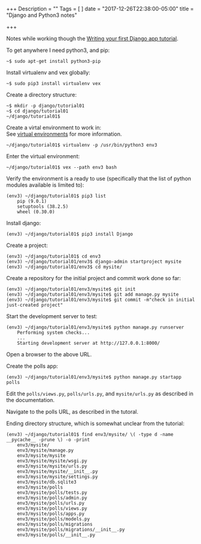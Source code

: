 +++
Description = ""
Tags = [
]
date = "2017-12-26T22:38:00-05:00"
title = "Django and Python3 notes"

+++


Notes while working though the [Writing your first Django app tutorial](https://docs.djangoproject.com/en/2.0/intro/tutorial01/).<!--more-->

To get anywhere I need python3, and pip:
```text
~$ sudo apt-get install python3-pip
```
Install virtualenv and vex globally:
```text	
~$ sudo pip3 install virtualenv vex
```
Create a directory structure:
```text
~$ mkdir -p django/tutorial01
~$ cd django/tutorial01
~/django/tutorial01$
```
Create a virtal environment to work in:\
See [virtual environments](python-environment-and-virtual-environments) for more information.
```text
~/django/tutorial01$ virtualenv -p /usr/bin/python3 env3
```
Enter the virtual environment:
```text
~/django/tutorial01$ vex --path env3 bash
```
Verify the environment is a ready to use (specifically that the list of python modules available is limited to):
```text
(env3) ~/django/tutorial01$ pip3 list
	pip (9.0.1)
	setuptools (38.2.5)
	wheel (0.30.0)
```
Install django:
```text
(env3) ~/django/tutorial01$ pip3 install Django
``` 
Create a project:
```text
(env3) ~/django/tutorial01$ cd env3
(env3) ~/django/tutorial01/env3$ django-admin startproject mysite
(env3) ~/django/tutorial01/env3$ cd mysite/
```
Create a repository for the initial project and commit work done so far:
```text
(env3) ~/django/tutorial01/env3/mysite$ git init
(env3) ~/django/tutorial01/env3/mysite$ git add manage.py mysite
(env3) ~/django/tutorial01/env3/mysite$ git commit -m"check in initial just-created project"
```
Start the development server to test:
```text
(env3) ~/django/tutorial01/env3/mysite$ python manage.py runserver
	Performing system checks...
	...
	Starting development server at http://127.0.0.1:8000/
```
Open a browser to the above URL.

Create the polls app:
```text
(env3) ~/django/tutorial01/env3/mysite$ python manage.py startapp polls
```
Edit the `polls/views.py`, `polls/urls.py`, and `mysite/urls.py` as described in the documentation.

Navigate to the polls URL, as described in the tutoral.

Ending directory structure, which is somewhat unclear from the tutorial:
```text
(env3) ~/django/tutorial01$ find env3/mysite/ \( -type d -name __pycache__ -prune \) -o -print
	env3/mysite/
	env3/mysite/manage.py
	env3/mysite/mysite
	env3/mysite/mysite/wsgi.py
	env3/mysite/mysite/urls.py
	env3/mysite/mysite/__init__.py
	env3/mysite/mysite/settings.py
	env3/mysite/db.sqlite3
	env3/mysite/polls
	env3/mysite/polls/tests.py
	env3/mysite/polls/admin.py
	env3/mysite/polls/urls.py
	env3/mysite/polls/views.py
	env3/mysite/polls/apps.py
	env3/mysite/polls/models.py
	env3/mysite/polls/migrations
	env3/mysite/polls/migrations/__init__.py
	env3/mysite/polls/__init__.py
```
	